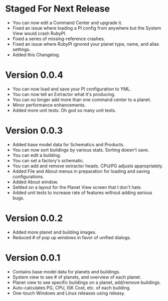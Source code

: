 Staged For Next Release
=======================

* You can now edit a Command Center and upgrade it.
* Fixed an issue where loading a PI config from anywhere but the System View would crash RubyPI.
* Fixed a series of missing-reference crashes.
* Fixed an issue where RubyPI ignored your planet type, name, and alias settings.
* Added this Changelog.


Version 0.0.4
=============

* You can now load and save your PI configuration to YML.
* You can now tell an Extractor what it's producing.
* You can no longer add more than one command center to a planet.
* Minor performance enhancements.
* Added more unit tests. Oh god so many unit tests.


Version 0.0.3
=============

* Added base model data for Schematics and Products.
* You can now sort buildings by various stats. Sorting doesn't save.
* You can edit a building.
* You can set a factory's schematic.
* You can add and remove extractor heads. CPU/PG adjusts appropriately.
* Added File and About menus in preparation for loading and saving configurations.
* Added About window.
* Settled on a layout for the Planet View screen that I don't hate.
* Added unit tests to increase rate of features without adding serious bugs.


Version 0.0.2
=============

* Added more planet and building images.
* Reduced # of pop up windows in favor of unified dialogs.


Version 0.0.1
=============

* Contains base model data for planets and buildings.
* System view to see # of planets, and overview of each planet.
* Planet view to see specific buildings on a planet, add/remove buildings.
* Auto-calculates PG, CPU, ISK Cost, etc. of each building.
* One-touch Windows and Linux releases using releasy.
